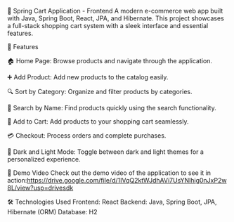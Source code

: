 🛒 Spring Cart Application - Frontend
A modern e-commerce web app built with Java, Spring Boot, React, JPA, and Hibernate. This project showcases a full-stack shopping cart system with a sleek interface and essential features.

🌟 Features

🏠 Home Page: Browse products and navigate through the application.

➕ Add Product: Add new products to the catalog easily.

🔍 Sort by Category: Organize and filter products by categories.

🔎 Search by Name: Find products quickly using the search functionality.

🛒 Add to Cart: Add products to your shopping cart seamlessly.

💳 Checkout: Process orders and complete purchases.

🌙 Dark and Light Mode: Toggle between dark and light themes for a personalized experience.


🎥 Demo Video
Check out the demo video of the application to see it in action:https://drive.google.com/file/d/1IVqQ2ktWJdhAVi7UsYNlhig0nJxP2w8L/view?usp=drivesdk

🛠️ Technologies Used
Frontend: React
Backend: Java, Spring Boot, JPA, Hibernate (ORM)
Database: H2
